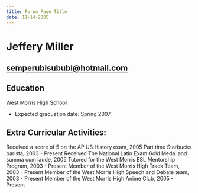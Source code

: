 ```yaml
---
title: Forum Page Title
date: 11-14-2005
---
```


# Jeffery Miller
## semperubisububi@hotmail.com

## Education
West Morris High School
 - Expected graduation date: Spring 2007

## Extra Curricular Activities:

Received a score of 5 on the AP US History exam, 2005
Part time Starbucks barista, 2003 - Present
Received The National Latin Exam Gold Medal and summa cum laude, 2005
Tutored for the West Morris ESL Mentorship Program, 2003 - Present
Member of the West Morris High Track Team, 2003 - Present
Member of the West Morris High Speech and Debate team, 2003 - Present
Member of the West Morris High Anime Club, 2005 - Present